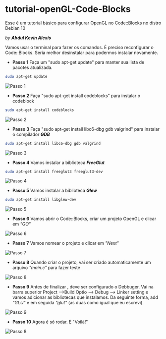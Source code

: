# tutorial-openGL-Code-Blocks
Esse é um tutorial básico para configurar OpenGL no Code::Blocks no distro Debian 10

_by **Abdul Kevin Alexis**_

Vamos usar o terminal para fazer os comandos. É preciso reconfigurar o Code::Blocks. Seria melhor desinstalar para podermos instalar novamente.

* __Passo 1__ Faça um "sudo apt-get update" para manter sua lista de pacotes atualizada.
~~~bash
sudo apt-get update
~~~
![Passo 1](img/update.png)

* __Passo 2__  Faça "sudo apt-get install codeblocks" para instalar o codeblock
~~~bash
sudo apt-get install codeblocks
~~~
![Passo 2](img/codeblocks.png)

* __Passo 3__  Faça "sudo apt-get install libc6-dbg gdb valgrind" para instalar o compilador _**GDB**_
~~~bash
sudo apt-get install libc6-dbg gdb valgrind 
~~~
![Passo 3](img/gdb.png)

* __Passo 4__ Vamos instalar a biblioteca _**FreeGlut**_
~~~bash
sudo apt-get install freeglut3 freeglut3-dev
~~~
![Passo 4](img/freeglut.png)

* __Passo 5__ Vamos instalar a biblioteca _**Glew**_
~~~bash
sudo apt-get install libglew-dev
~~~
![Passo 5](img/glew.png)

* __Passo 6__ Vamos abrir o Code::Blocks, criar um projeto OpenGL e clicar em _"GO"_

![Passo 6](img/criar.png)

* __Passo 7__ Vamos nomear o projeto e clicar em _"Next"_

![Passo 7](img/nomear.png)

* __Passo 8__ Quando criar o projeto, vai ser criado automaticamente um arquivo _"main.c"_ para fazer teste

![Passo 8](img/main.png)

* __Passo 9__ Antes de finalizar , deve ser configurado o Debbuger. Vai na barra superior Project -->Build Optio --> Debug --> Linker setting e vamos adicionar as bibliotecas que instalamos. Da seguinte forma, add _"GLU"_ e em seguida _"glut"_ (as duas como igual que eu escrevi). 

![Passo 9](img/library.png)

* __Passo 10__ Agora é só rodar. E "Voilà!"

![Passo 8](img/fim.png)

